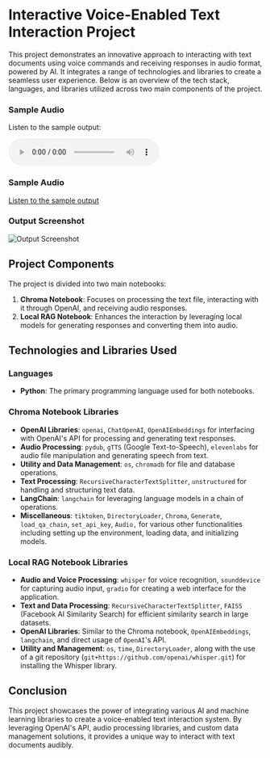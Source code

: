 # Interactive Voice-Enabled Text Interaction Project

This project demonstrates an innovative approach to interacting with text documents using voice commands and receiving responses in audio format, powered by AI. It integrates a range of technologies and libraries to create a seamless user experience. Below is an overview of the tech stack, languages, and libraries utilized across two main components of the project.

### Sample Audio

Listen to the sample output:

<audio controls>
  <source src="https://github.com/PeterP22/LLM-RAG-DOC-CHATTER/raw/main/foxy.mp3" type="audio/mpeg">
  Your browser does not support the audio element.
</audio>

### Sample Audio

[Listen to the sample output](https://github.com/PeterP22/LLM-RAG-DOC-CHATTER/raw/main/foxy.mp3)



### Output Screenshot

![Output Screenshot](https://github.com/PeterP22/LLM-RAG-DOC-CHATTER/raw/main/output%20screenshot.png)


## Project Components

The project is divided into two main notebooks:

1. **Chroma Notebook**: Focuses on processing the text file, interacting with it through OpenAI, and receiving audio responses.
2. **Local RAG Notebook**: Enhances the interaction by leveraging local models for generating responses and converting them into audio.

## Technologies and Libraries Used

### Languages

- **Python**: The primary programming language used for both notebooks.

### Chroma Notebook Libraries

- **OpenAI Libraries**: `openai`, `ChatOpenAI`, `OpenAIEmbeddings` for interfacing with OpenAI's API for processing and generating text responses.
- **Audio Processing**: `pydub`, `gTTS` (Google Text-to-Speech), `elevenlabs` for audio file manipulation and generating speech from text.
- **Utility and Data Management**: `os`, `chromadb` for file and database operations.
- **Text Processing**: `RecursiveCharacterTextSplitter`, `unstructured` for handling and structuring text data.
- **LangChain**: `langchain` for leveraging language models in a chain of operations.
- **Miscellaneous**: `tiktoken`, `DirectoryLoader`, `Chroma`, `Generate`, `load_qa_chain`, `set_api_key`, `Audio,` for various other functionalities including setting up the environment, loading data, and initializing models.

### Local RAG Notebook Libraries

- **Audio and Voice Processing**: `whisper` for voice recognition, `sounddevice` for capturing audio input, `gradio` for creating a web interface for the application.
- **Text and Data Processing**: `RecursiveCharacterTextSplitter`, `FAISS` (Facebook AI Similarity Search) for efficient similarity search in large datasets.
- **OpenAI Libraries**: Similar to the Chroma notebook, `OpenAIEmbeddings`, `langchain`, and direct usage of `OpenAI`'s API.
- **Utility and Management**: `os`, `time`, `DirectoryLoader`, along with the use of a git repository (`git+https://github.com/openai/whisper.git`) for installing the Whisper library.

## Conclusion

This project showcases the power of integrating various AI and machine learning libraries to create a voice-enabled text interaction system. By leveraging OpenAI's API, audio processing libraries, and custom data management solutions, it provides a unique way to interact with text documents audibly.
